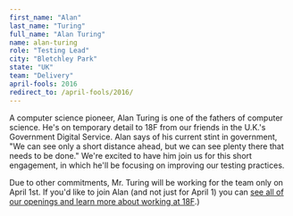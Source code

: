```yaml
---
first_name: "Alan"
last_name: "Turing"
full_name: "Alan Turing"
name: alan-turing
role: "Testing Lead"
city: "Bletchley Park"
state: "UK"
team: "Delivery"
april-fools: 2016
redirect_to: /april-fools/2016/
---
```

A computer science pioneer, Alan Turing is one of the fathers of computer science. He's on temporary detail to 18F from our friends in the U.K.'s Government Digital Service. Alan says of his current stint in government, "We can see only a short distance ahead, but we can see plenty there that needs to be done." We're excited to have him join us for this short engagement, in which he'll be focusing on improving our testing practices.

Due to other commitments, Mr. Turing will be working for the team only on April 1st. If you'd like to join Alan (and not just for April 1) you can [see all of our openings and learn more about working at 18F](https://pages.18f.gov/joining-18f/).)
